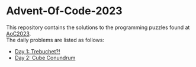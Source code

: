 # Advent-Of-Code-2023
This repository contains the solutions to the programming puzzles found at [AoC2023](https://adventofcode.com/2023).  
The daily problems are listed as follows:
* [Day 1: Trebuchet?!](https://adventofcode.com/2023/day/1)
* [Day 2: Cube Conundrum](https://adventofcode.com/2023/day/2)